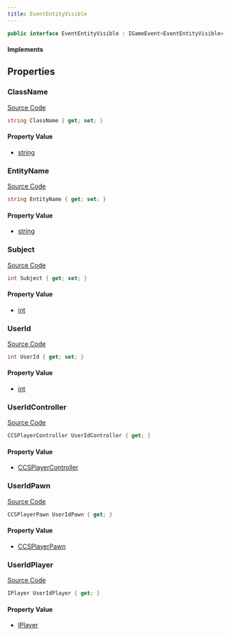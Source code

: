 ```yaml
---
title: EventEntityVisible
---
```


```csharp
public interface EventEntityVisible : IGameEvent<EventEntityVisible>
```

#### Implements

## Properties

### ClassName

[Source Code](https://github.com/swiftly-solution/swiftlys2/blob/beta/managed/src/SwiftlyS2.Generated/GameEvents/Interfaces/EventEntityVisible.cs#L55)

```csharp
string ClassName { get; set; }
```

#### Property Value

- [string](https://learn.microsoft.com/dotnet/api/system.string)

### EntityName

[Source Code](https://github.com/swiftly-solution/swiftlys2/blob/beta/managed/src/SwiftlyS2.Generated/GameEvents/Interfaces/EventEntityVisible.cs#L62)

```csharp
string EntityName { get; set; }
```

#### Property Value

- [string](https://learn.microsoft.com/dotnet/api/system.string)

### Subject

[Source Code](https://github.com/swiftly-solution/swiftlys2/blob/beta/managed/src/SwiftlyS2.Generated/GameEvents/Interfaces/EventEntityVisible.cs#L48)

```csharp
int Subject { get; set; }
```

#### Property Value

- [int](https://learn.microsoft.com/dotnet/api/system.int32)

### UserId

[Source Code](https://github.com/swiftly-solution/swiftlys2/blob/beta/managed/src/SwiftlyS2.Generated/GameEvents/Interfaces/EventEntityVisible.cs#L41)

```csharp
int UserId { get; set; }
```

#### Property Value

- [int](https://learn.microsoft.com/dotnet/api/system.int32)

### UserIdController

[Source Code](https://github.com/swiftly-solution/swiftlys2/blob/beta/managed/src/SwiftlyS2.Generated/GameEvents/Interfaces/EventEntityVisible.cs#L23)

```csharp
CCSPlayerController UserIdController { get; }
```

#### Property Value

- [CCSPlayerController](/docs/api/shared/schemadefinitions/ccsplayercontroller)

### UserIdPawn

[Source Code](https://github.com/swiftly-solution/swiftlys2/blob/beta/managed/src/SwiftlyS2.Generated/GameEvents/Interfaces/EventEntityVisible.cs#L30)

```csharp
CCSPlayerPawn UserIdPawn { get; }
```

#### Property Value

- [CCSPlayerPawn](/docs/api/shared/schemadefinitions/ccsplayerpawn)

### UserIdPlayer

[Source Code](https://github.com/swiftly-solution/swiftlys2/blob/beta/managed/src/SwiftlyS2.Generated/GameEvents/Interfaces/EventEntityVisible.cs#L34)

```csharp
IPlayer UserIdPlayer { get; }
```

#### Property Value

- [IPlayer](/docs/api/shared/players/iplayer)

